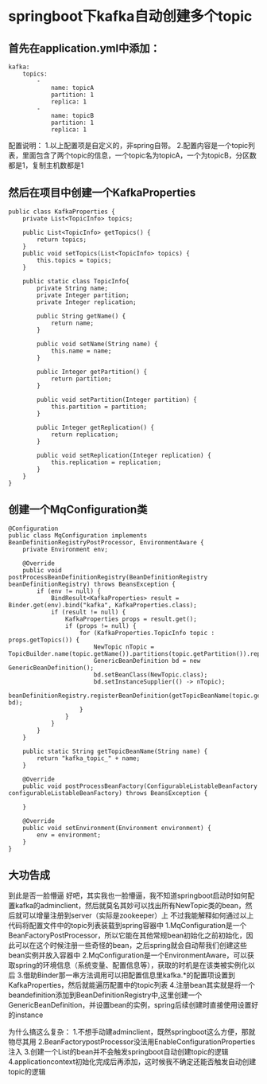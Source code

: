 # springboot下kafka自动创建多个topic

## 首先在application.yml中添加：
```
kafka:
    topics:
        -
            name: topicA
            partition: 1
            replica: 1
        -
            name: topicB
            partition: 1
            replica: 1
```
配置说明：
1.以上配置项是自定义的，非spring自带。
2.配置内容是一个topic列表，里面包含了两个topic的信息，一个topic名为topicA，一个为topicB，分区数都是1，复制主机数都是1

## 然后在项目中创建一个KafkaProperties
```
public class KafkaProperties {
    private List<TopicInfo> topics;

    public List<TopicInfo> getTopics() {
        return topics;
    }
    public void setTopics(List<TopicInfo> topics) {
        this.topics = topics;
    }

    public static class TopicInfo{
        private String name;
        private Integer partition;
        private Integer replication;

        public String getName() {
            return name;
        }

        public void setName(String name) {
            this.name = name;
        }

        public Integer getPartition() {
            return partition;
        }

        public void setPartition(Integer partition) {
            this.partition = partition;
        }

        public Integer getReplication() {
            return replication;
        }

        public void setReplication(Integer replication) {
            this.replication = replication;
        }
    }
}
```
## 创建一个MqConfiguration类
```
@Configuration
public class MqConfiguration implements BeanDefinitionRegistryPostProcessor, EnvironmentAware {
    private Environment env;

    @Override
    public void postProcessBeanDefinitionRegistry(BeanDefinitionRegistry beanDefinitionRegistry) throws BeansException {
        if (env != null) {
            BindResult<KafkaProperties> result = Binder.get(env).bind("kafka", KafkaProperties.class);
            if (result != null) {
                KafkaProperties props = result.get();
                if (props != null) {
                    for (KafkaProperties.TopicInfo topic : props.getTopics()) {
                        NewTopic nTopic = TopicBuilder.name(topic.getName()).partitions(topic.getPartition()).replicas(topic.getReplication()).build();
                        GenericBeanDefinition bd = new GenericBeanDefinition();
                        bd.setBeanClass(NewTopic.class);
                        bd.setInstanceSupplier(() -> nTopic);
                        beanDefinitionRegistry.registerBeanDefinition(getTopicBeanName(topic.getName()), bd);
                    }
                }
            }
        }
    }

    public static String getTopicBeanName(String name) {
        return "kafka_topic_" + name;
    }

    @Override
    public void postProcessBeanFactory(ConfigurableListableBeanFactory configurableListableBeanFactory) throws BeansException {

    }

    @Override
    public void setEnvironment(Environment environment) {
        env = environment;
    }
}
```
## 大功告成

到此是否一脸懵逼
好吧，其实我也一脸懵逼，我不知道springboot启动时如何配置kafka的adminclient，然后就莫名其妙可以找出所有NewTopic类的bean，然后就可以增量注册到server（实际是zookeeper）上
不过我能解释如何通过以上代码将配置文件中的topic列表装载到spring容器中
1.MqConfiguration是一个BeanFactoryPostProcessor，所以它能在其他常规bean初始化之前初始化，因此可以在这个时候注册一些奇怪的bean，之后spring就会自动帮我们创建这些bean实例并放入容器中
2.MqConfiguration是一个EnvironmentAware，可以获取spring的环境信息（系统变量、配置信息等），获取的时机是在该类被实例化以后
3.借助Binder那一串方法调用可以把配置信息里kafka.*的配置项设置到KafkaProperties，然后就能遍历配置中的topic列表
4.注册bean其实就是将一个beandefinition添加到BeanDefinitionRegistry中,这里创建一个GenericBeanDefinition，并设置bean的实例，spring后续创建时直接使用设置好的instance

为什么搞这么复杂：
1.不想手动建adminclient，既然springboot这么方便，那就物尽其用
2.BeanFactorypostProcessor没法用EnableConfigurationProperties注入
3.创建一个List<NewTopic>的bean并不会触发springboot自动创建topic的逻辑
4.applicationcontext初始化完成后再添加，这时候我不确定还能否触发自动创建topic的逻辑